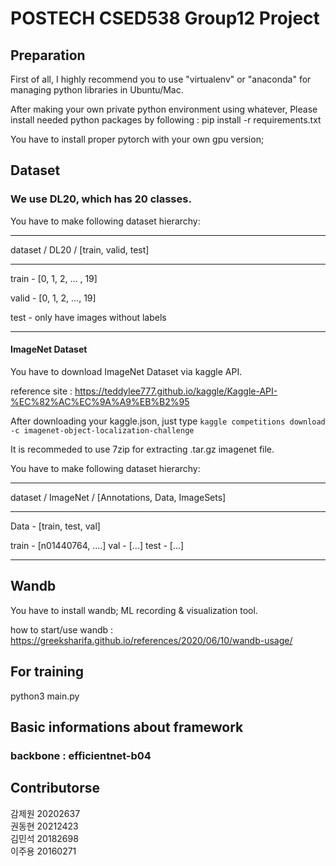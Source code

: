 # POSTECH CSED538 Group12 Project

## Preparation
First of all, I highly recommend you to use "virtualenv" or "anaconda" for managing python libraries in Ubuntu/Mac.

After making your own private python environment using whatever, Please install needed python packages by following : pip install -r requirements.txt

You have to install proper pytorch with your own gpu version; 

## Dataset
### We use DL20, which has 20 classes.
You have to make following dataset hierarchy:

---

dataset / DL20 / [train, valid, test]

---

train - [0, 1, 2, ... , 19]

valid - [0, 1, 2, ..., 19]

test - only have images without labels

---
#### ImageNet Dataset

You have to download ImageNet Dataset via kaggle API.

reference site : https://teddylee777.github.io/kaggle/Kaggle-API-%EC%82%AC%EC%9A%A9%EB%B2%95

After downloading your kaggle.json, just type ```kaggle competitions download -c imagenet-object-localization-challenge```

It is recommeded to use 7zip for extracting .tar.gz imagenet file.

You have to make following dataset hierarchy:

---

dataset / ImageNet / [Annotations, Data, ImageSets]

---

Data - [train, test, val]

train - [n01440764, ....]
val - [...]
test - [...]

---

## Wandb
You have to install wandb; ML recording & visualization tool.

how to start/use wandb : https://greeksharifa.github.io/references/2020/06/10/wandb-usage/

## For training
python3 main.py

## Basic informations about framework
### backbone : efficientnet-b04 

## Contributorse
감제원 20202637    
권동현 20212423     
김민석 20182698    
이주용 20160271
